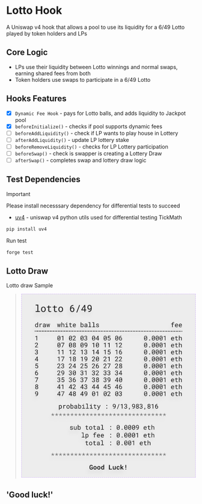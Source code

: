 # Lotto Hook

A Uniswap v4 hook that allows a pool to use its liquidity for a 6/49 Lotto played by token holders and LPs

## Core Logic

- LPs use their liquidity between Lotto winnings and normal swaps, earning shared fees from both
- Token holders use swaps to participate in a 6/49 Lotto

## Hooks Features

- [x] `Dynamic Fee Hook` - pays for Lotto balls, and adds liquidity to Jackpot pool
- [x] `beforeInitialize()` - checks if pool supports dynamic fees
- [ ] `beforeAddLiquidity()` - check if LP wants to play house in Lottery
- [ ] `afterAddLiquidity()` - update LP lottery stake
- [ ] `beforeRemoveLiquidity()` - checks for LP Lottery participation
- [ ] `beforeSwap()` - check is swapper is creating a Lottery Draw
- [ ] `afterSwap()` - completes swap and lottery draw logic

## Test Dependencies

> [!IMPORTANT]
> Please install necesssary dependency for differential tests to succeed

- [uv4](https://github.com/mmsaki/uv4) - uniswap v4 python utils used for differential testing TickMath

```sh
pip install uv4
```

Run test

```sh
forge test
```

## Lotto Draw

Lotto draw Sample

> ![Lotto Draw](./docs/Ticket.png)

## 'Good luck!'
